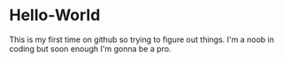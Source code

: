 # Hello-World
This is my first time on github so trying to figure out things.
I'm a noob in coding but soon enough I'm gonna be a pro.
